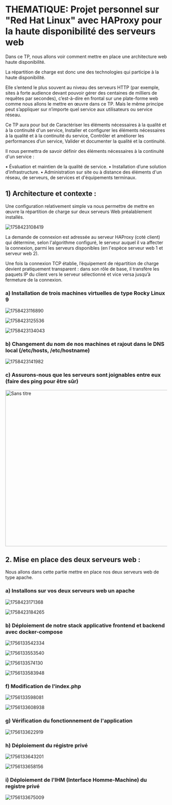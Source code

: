 # THEMATIQUE: Projet personnel sur "Red Hat Linux" avec HAProxy pour la haute disponibilité des serveurs web 

Dans ce TP, nous allons voir comment mettre en place une architecture web haute disponibilité.

La répartition de charge est donc une des technologies qui participe à la haute disponibilité.

Elle s’entend le plus souvent au niveau des serveurs HTTP (par exemple, sites à forte audience devant pouvoir gérer des centaines de milliers de requêtes par secondes), c’est-à-dire en frontal sur une plate-forme web comme nous allons le mettre en œuvre dans ce TP. Mais le même principe peut s’appliquer sur n’importe quel service aux utilisateurs ou service réseau.

Ce TP aura pour but de Caractériser les éléments nécessaires à la qualité et à la continuité d'un service, Installer et configurer les éléments nécessaires à la qualité et à la continuité du service, Contrôler et améliorer les performances d’un service, Valider et documenter la qualité et la continuité.

Il nous permettra de savoir définir des éléments nécessaires à la continuité d'un service :

• Évaluation et maintien de la qualité de service.
• Installation d’une solution d’infrastructure.
• Administration sur site ou à distance des éléments d'un réseau, de serveurs, de services et d'équipements terminaux.

## 1) Architecture et contexte :

Une configuration relativement simple va nous permettre de mettre en œuvre la répartition de charge sur deux serveurs Web préalablement installés.

![1758423108419](https://github.com/user-attachments/assets/bd976b3c-76be-4b1a-951c-fb88e54af885)

La demande de connexion est adressée au serveur HAProxy (coté client) qui détermine, selon l'algorithme configuré, le serveur auquel il va affecter la connexion, parmi les serveurs disponibles (en l'espèce serveur web 1 et serveur web 2).

Une fois la connexion TCP établie, l’équipement de répartition de charge devient pratiquement transparent : dans son rôle de base, il transfère les paquets IP du client vers le serveur sélectionné et vice versa jusqu’à fermeture de la connexion.

### a) Installation de trois machines virtuelles de type Rocky Linux 9

![1758423116890](https://github.com/user-attachments/assets/86cb1437-1051-49e5-84c4-4fa1b89dafaa)

![1758423125536](https://github.com/user-attachments/assets/8775995c-1aa8-4efa-856d-cd04dfc6dfa9)

![1758423134043](https://github.com/user-attachments/assets/6b555d6a-0bbc-4c7a-b570-3aa71d8376d8)

### b) Changement du nom de nos machines et rajout dans le DNS local (/etc/hosts, /etc/hostname)

![1758423141982](https://github.com/user-attachments/assets/9fff0883-86f7-4777-b5c5-b624b8b7b88d)

### c) Assurons-nous que les serveurs sont joignables entre eux (faire des ping pour être sûr)

<img width="588" height="486" alt="Sans titre" src="https://github.com/user-attachments/assets/29f32ee7-1c68-4bba-a112-e0c3c20c14fc" />

## 2. Mise en place des deux serveurs web :

Nous allons dans cette partie mettre en place nos deux serveurs web de type apache.

### a) Installons sur vos deux serveurs web un apache

![1758423171368](https://github.com/user-attachments/assets/2336139b-2399-4ca3-98bf-f1a16d18c78b)

![1758423184265](https://github.com/user-attachments/assets/82c44d90-87c8-4fec-ac81-1fbc7e9d766c)

### b) Déploiement de notre stack applicative frontend et backend avec docker-compose

![1756133542334](https://github.com/user-attachments/assets/e92cc84c-d148-4907-9a60-b53175aafe05)

![1756133553540](https://github.com/user-attachments/assets/16281b14-019a-4905-92fd-cd1914e401be)

![1756133574130](https://github.com/user-attachments/assets/d634876b-f82a-4bf1-a020-341a7258491b)

![1756133583948](https://github.com/user-attachments/assets/11b2045e-dfc6-4367-9e6a-4bd1addef6cc)

### f) Modification de l'index.php

![1756133598081](https://github.com/user-attachments/assets/505f1e2e-26ec-4cd7-a1cd-5af12f6af289)

![1756133608938](https://github.com/user-attachments/assets/2609ad81-57fb-4c24-ba69-306cf3124d79)

### g) Vérification du fonctionnement de l'application

![1756133622919](https://github.com/user-attachments/assets/9eb578de-0c7c-44ef-a825-c3f5cb5e6bee)

### h) Déploiement du régistre privé

![1756133643201](https://github.com/user-attachments/assets/397a42bb-2b6c-4e1f-b1f1-cc86b478470f)

![1756133658156](https://github.com/user-attachments/assets/e2211031-ba37-4133-a23a-e3481d51ac27)

### i) Déploiement de l'IHM (Interface Homme-Machine) du registre privé

![1756133675009](https://github.com/user-attachments/assets/a937db3d-776b-42fc-a1a9-67fa1799ef77)
